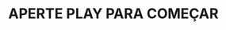 <h1>APERTE PLAY PARA COMEÇAR
<imag scr=https://br.freepik.com/fotos-gratis/uma-pintura-de-um-lago-de-montanha-com-uma-montanha-ao-fundo_40965130.htm#query=papel%20de%20parede%204k&position=0&from_view=keyword&track=ais&uuid=b4198362-970b-40e3-81e3-c61e1505f49e width = 100px >
